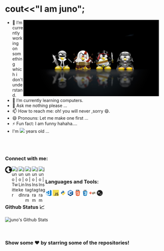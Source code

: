 # cout<<"I am juno";

<code><img align ="right" height="250" src="https://github.com/kingjuno/kingjuno/blob/master/111868.jpg"></code>

- 🔭 I’m currently working on something which i don't understand.
- 🌱 I’m currently learning computers.
- 💬 Ask me nothing please ...
- 📫 How to reach me: oh! you will never ,sorry 😄.
- 😄 Pronouns: Let me make one first ...
- ⚡ Fun fact: I am funny hahaha....
-   I'm <img src="https://render.githubusercontent.com/render/math?math=\sum_{1}^{18}   1"> years old ...

<br>
<br>

### Connect with me:

[<img align="left" alt="xorring.wordpress.com" width="22px" src="https://raw.githubusercontent.com/iconic/open-iconic/master/svg/globe.svg" />][website]
[<img align="left" alt="juno | Twitter" width="22px" src="https://cdn.jsdelivr.net/npm/simple-icons@v3/icons/twitter.svg" />][twitter]
[<img align="left" alt="juno | LinkedIn" width="22px" src="https://cdn.jsdelivr.net/npm/simple-icons@v3/icons/linkedin.svg" />][linkedin]
[<img align="left" alt="juno | Instagram" width="22px" src="https://cdn.jsdelivr.net/npm/simple-icons@v3/icons/instagram.svg" />][instagram]
[<img align="left" alt="juno | Instagram" width="22px" src="https://cdn.jsdelivr.net/npm/simple-icons@v3/icons/telegram.svg" />][telegram]
[<img align="left" alt="juno | Instagram" width="22px" src="https://cdn.jsdelivr.net/npm/simple-icons@v3/icons/gmail.svg" />][gmail]

<br>

### Languages and Tools:

<code><img height="20" src="https://raw.githubusercontent.com/github/explore/80688e429a7d4ef2fca1e82350fe8e3517d3494d/topics/visual-studio-code/visual-studio-code.png"></code>
<code><img height="20" src="https://raw.githubusercontent.com/github/explore/80688e429a7d4ef2fca1e82350fe8e3517d3494d/topics/javascript/javascript.png"></code>
<code><img height="20" src="https://raw.githubusercontent.com/github/explore/80688e429a7d4ef2fca1e82350fe8e3517d3494d/topics/python/python.png"></code>
<code><img height="20" src="https://raw.githubusercontent.com/github/explore/80688e429a7d4ef2fca1e82350fe8e3517d3494d/topics/cpp/cpp.png"></code>
<code><img height = "20" src = "https://raw.githubusercontent.com/github/explore/80688e429a7d4ef2fca1e82350fe8e3517d3494d/topics/html/html.png"></code>
<code><img height = "20" src = "https://raw.githubusercontent.com/github/explore/80688e429a7d4ef2fca1e82350fe8e3517d3494d/topics/css/css.png"></code>
<code><img height="20" src="https://raw.githubusercontent.com/github/explore/80688e429a7d4ef2fca1e82350fe8e3517d3494d/topics/git/git.png"></code>
<code><img height="20" src="https://raw.githubusercontent.com/github/explore/80688e429a7d4ef2fca1e82350fe8e3517d3494d/topics/terminal/terminal.png"></code>

### Github Status 📈 
<img align="left" alt="juno's Github Stats" src="https://github-readme-stats.codestackr.vercel.app/api?username=kingjuno&show_icons=true&hide_border=true" />
<br />
<br>
<br>

### Show some ❤️ by starring some of the repositories!



[website]: https://xorring.wordpress.com
[twitter]: https://twitter.com
[instagram]: https://instagram.com/geo__jolly
[linkedin]: https://linkedin.com/in/king-juno
[telegram]: https://t.me/king_juno
[gmail]: mailto:junonium@gmail.com
